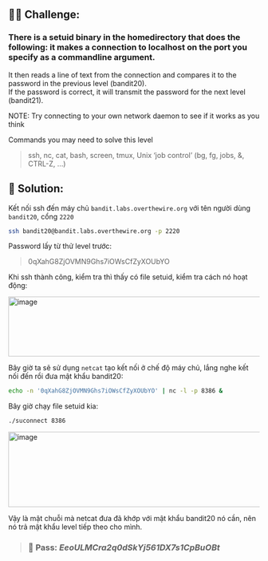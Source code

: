 ## 🕵️‍♂️ Challenge:  
### There is a setuid binary in the homedirectory that does the following: it makes a connection to localhost on the port you specify as a commandline argument.  
It then reads a line of text from the connection and compares it to the password in the previous level (bandit20).  
If the password is correct, it will transmit the password for the next level (bandit21).  

NOTE: Try connecting to your own network daemon to see if it works as you think  

Commands you may need to solve this level  
> ssh, nc, cat, bash, screen, tmux, Unix ‘job control’ (bg, fg, jobs, &, CTRL-Z, …)
## 📝 Solution:

Kết nối ssh đến máy chủ `bandit.labs.overthewire.org` với tên người dùng `bandit20`, cổng `2220`  
```bash
ssh bandit20@bandit.labs.overthewire.org -p 2220
```
Password lấy từ thử level trước:  
> 0qXahG8ZjOVMN9Ghs7iOWsCfZyXOUbYO

Khi ssh thành công, kiểm tra thì thấy có file setuid, kiểm tra cách nó hoạt động:  

<img width="1473" height="120" alt="image" src="https://github.com/user-attachments/assets/82620eb3-1c60-4517-b853-166e171fa79f" />

Bây giờ ta sẽ sử dụng `netcat` tạo kết nối ở chế độ máy chủ, lắng nghe kết nối đến rồi đưa mật khẩu bandit20:  

```bash
echo -n '0qXahG8ZjOVMN9Ghs7iOWsCfZyXOUbYO' | nc -l -p 8386 &
```
Bây giờ chạy file setuid kia:  
```bash
./suconnect 8386
```

<img width="822" height="151" alt="image" src="https://github.com/user-attachments/assets/ad9ebb80-6cb9-4642-a8d8-73d5aa51ab37" />

Vậy là mật chuỗi mà netcat đưa đã khớp với mật khẩu bandit20 nó cần, nên nó trả mật khẩu level tiếp theo cho mình.  

>### 🎯 Pass: ***EeoULMCra2q0dSkYj561DX7s1CpBuOBt***
